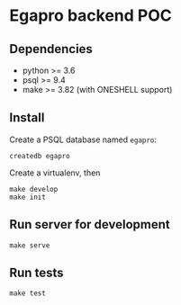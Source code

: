 # Egapro backend POC

## Dependencies

- python >= 3.6
- psql >= 9.4
- make >= 3.82 (with ONESHELL support)

## Install

Create a PSQL database named `egapro`:

    createdb egapro

Create a virtualenv, then

    make develop
    make init

## Run server for development

    make serve


## Run tests

    make test

